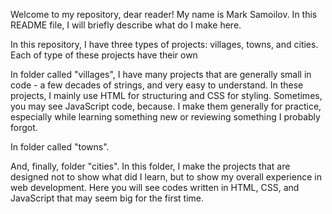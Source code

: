 Welcome to my repository, dear reader! My name is Mark Samoilov. In this README file, I will briefly describe what do I make here.


In this repository, I have three types of projects: villages, towns, and cities. Each of type of these projects have their own

In folder called "villages", I have many projects that are generally small in code - a few decades of strings, and very easy to understand. In these projects, I mainly use HTML for structuring and CSS for styling. Sometimes, you may see JavaScript code, because. I make them generally for practice, especially while learning something new or reviewing something I probably forgot.

In folder called "towns".

And, finally, folder "cities". In this folder, I make the projects that are designed not to show what did I learn, but to show my overall experience in web development. Here you will see  codes written in HTML, CSS, and JavaScript that may seem big for the first time.